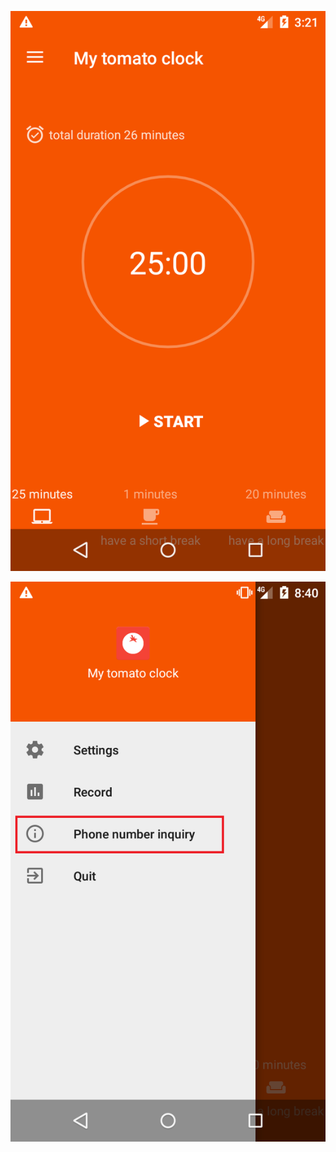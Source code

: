 <p align="center">
  <img src="app/src/assets/github/app screen shot.png"/>
</p>

<p align="center">
  <img src="app/src/assets/github/phone number district checking.png"/>
</p>
